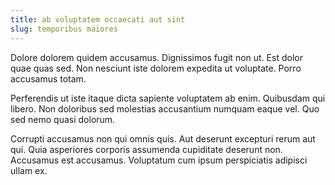 ```yaml
---
title: ab voluptatem occaecati aut sint
slug: temporibus maiores
---
```


Dolore dolorem quidem accusamus. Dignissimos fugit non ut. Est dolor quae quas sed. Non nesciunt iste dolorem expedita ut voluptate. Porro accusamus totam.

Perferendis ut iste itaque dicta sapiente voluptatem ab enim. Quibusdam qui libero. Non doloribus sed molestias accusantium numquam eaque vel. Quo sed nemo quasi dolorum.

Corrupti accusamus non qui omnis quis. Aut deserunt excepturi rerum aut qui. Quia asperiores corporis assumenda cupiditate deserunt non. Accusamus est accusamus. Voluptatum cum ipsum perspiciatis adipisci ullam ex.
